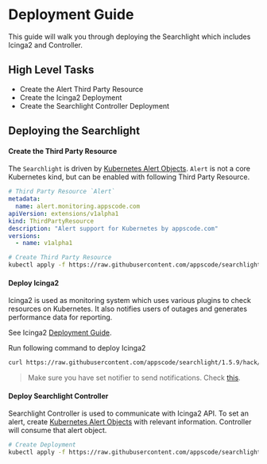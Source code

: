 # Deployment Guide

This guide will walk you through deploying the Searchlight which includes Icinga2 and Controller.

## High Level Tasks

* Create the Alert Third Party Resource
* Create the Icinga2 Deployment
* Create the Searchlight Controller Deployment

## Deploying the Searchlight

#### Create the Third Party Resource

The `Searchlight` is driven by [Kubernetes Alert Objects](alert-object.md). `Alert` is not a core Kubernetes kind, but can be enabled with following Third Party Resource.
```yaml
# Third Party Resource `Alert`
metadata:
  name: alert.monitoring.appscode.com
apiVersion: extensions/v1alpha1
kind: ThirdPartyResource
description: "Alert support for Kubernetes by appscode.com"
versions:
  - name: v1alpha1
```

```sh
# Create Third Party Resource
kubectl apply -f https://raw.githubusercontent.com/appscode/searchlight/master/api/extensions/alert.yaml
```

#### Deploy Icinga2

Icinga2 is used as monitoring system which uses various plugins to check resources on Kubernetes. It also notifies users of outages and generates performance data for reporting.

See Icinga2 [Deployment Guide](icinga2/deployment.md).

Run following command to deploy Icinga2
```sh
curl https://raw.githubusercontent.com/appscode/searchlight/1.5.9/hack/deploy/icinga2/run.sh | bash
```

> Make sure you have set notifier to send notifications. Check [this](icinga2/deployment.md#create-deployment).

#### Deploy Searchlight Controller

Searchlight Controller is used to communicate with Icinga2 API. To set an alert, create [Kubernetes Alert Objects](alert-object.md) with relevant information. Controller will consume that alert object.
 
```sh
# Create Deployment
kubectl apply -f https://raw.githubusercontent.com/appscode/searchlight/1.5.9/hack/deploy/searchlight/deployment.yaml
```
